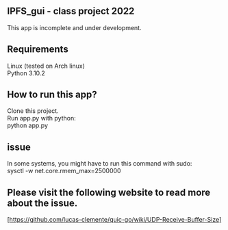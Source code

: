 ## IPFS_gui - class project 2022
This app is incomplete and under development.  

## Requirements
Linux (tested on Arch linux)  
Python 3.10.2

## How to run this app?
Clone this project.  
Run app.py with python:  
    python app.py

## issue
In some systems, you might have to run this command with sudo:  
    sysctl -w net.core.rmem_max=2500000
## Please visit the following website to read more about the issue.
[https://github.com/lucas-clemente/quic-go/wiki/UDP-Receive-Buffer-Size]
